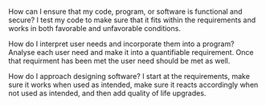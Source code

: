 How can I ensure that my code, program, or software is functional and secure?
I test my code to make sure that it fits within the requirements and works in both favorable and unfavorable conditions.

How do I interpret user needs and incorporate them into a program?
Analyse each user need and make it into a quantifiable requirement. Once that requirment has been met the user need should be met as well.

How do I approach designing software?
I start at the requirements, make sure it works when used as intended, make sure it reacts accordingly when not used as intended, and then add quality of life upgrades.
